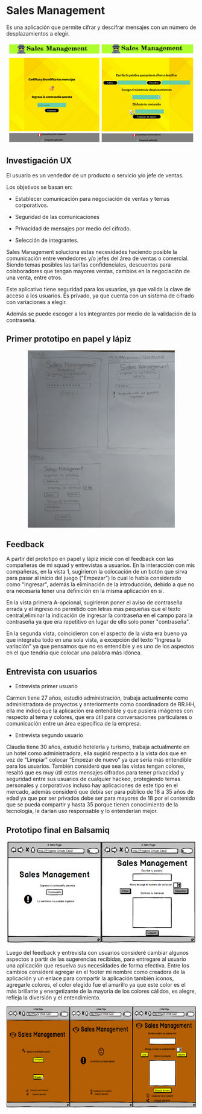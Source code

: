 # Sales Management
Es una aplicación que permite cifrar y descifrar mensajes con un número de desplazamientos a elegir.

<center><img src= "./src/imagenes/APPNUEVA.PNG" width="500" height="270"></center>

## Investigación UX

El usuario es un vendedor de un producto o servicio y/o jefe de ventas.

Los objetivos se basan en:

-	Establecer comunicación para negociación de ventas y temas corporativos.

-	Seguridad de las comunicaciones 

-	Privacidad de mensajes por medio del cifrado.

-	Selección de integrantes.

Sales Management soluciona estas necesidades haciendo posible la comunicación entre vendedores y/o jefes del área de ventas o comercial.
Siendo temas posibles las tarifas confidenciales, descuentos para colaboradores que tengan mayores ventas, cambios en la negociación de una venta, entre otros.

Este aplicativo tiene seguridad para los usuarios, ya que valida la clave de acceso a los usuarios.
Es privado, ya que cuenta con un sistema de cifrado con variaciones a elegir.

Además se puede escoger a los integrantes por medio de la validación de la contraseña.

## Primer prototipo en papel y lápiz

<center><img src= "./src/imagenes/papel.jpg" width="390" height="470"></center>
 
## Feedback

A partir del prototipo en papel y lápiz inicié con el feedback con las compañeras de mi squad y entrevistas a usuarios.
En la interacción con mis compañeras, en la vista 1, sugirieron la colocación de un botón que sirva para pasar al inicio del juego ("Empezar") lo cual lo había considerado como "Ingresar", además la eliminación de la introducción, debido a que no era necesaria tener una definición en la misma aplicación en sí. 

En la vista primera A-opcional, sugirieron poner el aviso de contraseña errada y el ingreso no permitido  con letras mas pequeñas que el texto central,eliminar la indicación de ingresar la contraseña en el campo para la contraseña ya que era repetitivo en lugar de ello solo poner "contraseña".

En la segunda vista, coincidieron con el aspecto de la vista era bueno ya que integraba todo en una sola vista, a excepción del texto “Ingresa la variación” ya que pensamos que no es entendible y es uno de los aspectos en el que tendría que colocar una palabra más idónea. 

## Entrevista con usuarios

-	Entrevista primer usuario

Carmen tiene 27 años, estudió administración, trabaja actualmente como administradora de proyectos y anteriormente como coordinadora de RR.HH, ella me indicó que la aplicación era entendible y que pusiera imágenes con respecto al tema y colores, que era útil para conversaciones particulares o comunicación entre un área específica de la empresa.

-	Entrevista segundo usuario

Claudia tiene 30 años, estudió hotelería y turismo, trabaja actualmente en un hotel como administradora, ella sugirió respecto a la vista dos que en vez de "Limpiar" colocar “Empezar de nuevo” ya que sería más entendible para los usuarios.
También consideró que sea las vistas tengan colores, resaltó que es muy útil estos mensajes cifrados para tener privacidad y seguridad entre sus usuarios de cualquier hackeo, protegiendo temas personales y corporativos incluso hay aplicaciones de este tipo en el mercado, además consideró que debía ser para público de 18 a 35 años de edad ya que por ser privados debe ser para mayores de 18 por el contenido que se pueda compartir y hasta 35 porque tienen conocimiento de la tecnología, le darían uso responsable y lo entenderían mejor.

## Prototipo final en Balsamiq

<center><img src= "./src/imagenes/BAJAFIFELIDAD.PNG" width="500" height="270" ></center>

Luego del feedback y entrevista con usuarios consideré cambiar algunos aspectos a partir de las sugerencias recibidas, para entregare al usuario una aplicación que resuelva sus necesidades de forma efectiva.
Entre los cambios consideré agregar en  el footer  mi nombre como creadora de la aplicación y un enlace para compartir la aplicación también iconos,  agregarle colores, el color elegido fue el amarillo ya que este color es el más brillante y energetizante de la mayoría de los colores cálidos, es alegre, refleja la diversión y el entendimiento.

<center><img src= "./src/imagenes/ALTAFIDELIDAD.PNG" width="800" height="270" ></center>

  

 
